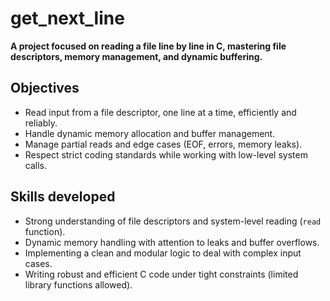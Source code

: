 # get_next_line

**A project focused on reading a file line by line in C, mastering file descriptors, memory management, and dynamic buffering.**

## Objectives
- Read input from a file descriptor, one line at a time, efficiently and reliably.
- Handle dynamic memory allocation and buffer management.
- Manage partial reads and edge cases (EOF, errors, memory leaks).
- Respect strict coding standards while working with low-level system calls.

## Skills developed
- Strong understanding of file descriptors and system-level reading (`read` function).
- Dynamic memory handling with attention to leaks and buffer overflows.
- Implementing a clean and modular logic to deal with complex input cases.
- Writing robust and efficient C code under tight constraints (limited library functions allowed).
